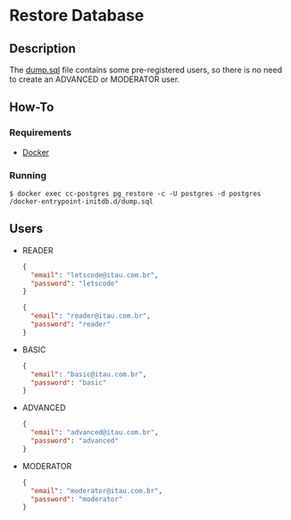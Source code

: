 # Restore Database


## Description

The [dump.sql][dump] file contains some pre-registered users, so there is no need to create an ADVANCED or MODERATOR user.


## How-To

### Requirements

- [Docker][docker]


### Running

```shell
$ docker exec cc-postgres pg_restore -c -U postgres -d postgres /docker-entrypoint-initdb.d/dump.sql
```


## Users

- READER

  ```json
  {
    "email": "letscode@itau.com.br",
    "password": "letscode"
  }
  ```
  ```json
  {
    "email": "reader@itau.com.br",
    "password": "reader"
  }
  ```

- BASIC

  ```json
  {
    "email": "basic@itau.com.br",
    "password": "basic"
  }
  ```

- ADVANCED

  ```json
  {
    "email": "advanced@itau.com.br",
    "password": "advanced"
  }
  ```

- MODERATOR

  ```json
  {
    "email": "moderator@itau.com.br",
    "password": "moderator"
  }
  ```

<!-- Links -->
[dump]: https://github.com/Iuri-Almeida/coding-challenge-itau/blob/master/database/dump.sql
[docker]: https://docs.docker.com/engine/install/
